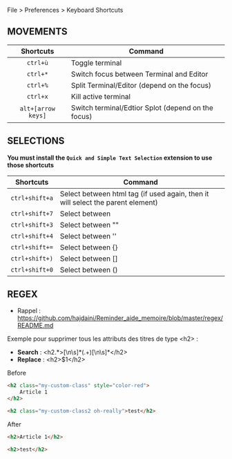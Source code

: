 File > Preferences > Keyboard Shortcuts


## MOVEMENTS

| Shortcuts   | Command |
|:--------:|---------------|
| `ctrl+ù` |  Toggle terminal |
| `ctrl+*` | Switch focus between Terminal and Editor |
| `ctrl+%` | Split Terminal/Editor (depend on the focus) |
| `ctrl+x` | Kill active terminal |
| `alt+[arrow keys]` | Switch terminal/Edtior Splot (depend on the focus) |


## SELECTIONS

**You must install the `Quick and Simple Text Selection` extension to use those shortcuts**

| Shortcuts   | Command |
|:--------:|---------------|
| `ctrl+shift+a` |  Select between html tag (if used again, then it will select the parent element) |
| `ctrl+shift+7` |  Select between ` ` |
| `ctrl+shift+3` |  Select between "" |
| `ctrl+shift+4` |  Select between '' |
| `ctrl+shift+=` |  Select between {} |
| `ctrl+shift+)` |  Select between [] |
| `ctrl+shift+0` |  Select between () |

## REGEX

- Rappel : https://github.com/hajdaini/Reminder_aide_memoire/blob/master/regex/README.md

Exemple pour supprimer tous les attributs des titres de type &lt;h2> :

- **Search** : <span>&lt;h2.&#42;&gt;[\n\s]&#42;(.+)[\n\s]*&lt;/h2&gt;</span><br>
- **Replace** : <span>&lt;h2&gt;$1&lt;/h2&gt;</span><br>

Before

```html
<h2 class="my-custom-class" style="color-red">
    Article 1
</h2>

<h2 class="my-custom-class2 oh-really">test</h2>
```

After

```html
<h2>Article 1</h2>

<h2>test</h2>
```

